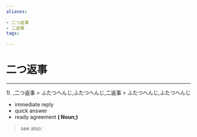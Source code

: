 ```yaml
---
aliases:
    
- 二つ返事
- 二返事
tags:
    
---
```


# 二つ返事
---
1).
,二つ返事 > ふたつへんじ,ふたつへんじ,二返事 > ふたつへんじ,ふたつへんじ

- immediate reply
- quick answer
- ready agreement
**( Noun;)**
> see also: 
            